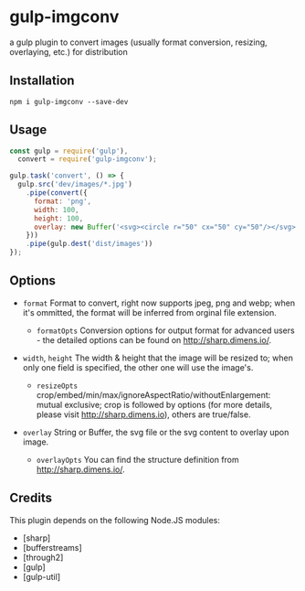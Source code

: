 gulp-imgconv
==========

a gulp plugin to convert images (usually format conversion, resizing, overlaying, etc.) for distribution

## Installation

```
npm i gulp-imgconv --save-dev
```

## Usage
```javascript
const gulp = require('gulp'), 
  convert = require('gulp-imgconv');

gulp.task('convert', () => {
  gulp.src('dev/images/*.jpg')
    .pipe(convert({
      format: 'png',
      width: 100,
      height: 100,
      overlay: new Buffer('<svg><circle r="50" cx="50" cy="50"/></svg>')
    }))
    .pipe(gulp.dest('dist/images'))
});
```
## Options
- `format`
    Format to convert, right now supports jpeg, png and webp; when it's ommitted, the format will be inferred from orginal file extension.
    - `formatOpts`
      Conversion options for output format for advanced users - the detailed options can be found on http://sharp.dimens.io/.

- `width`, `height`
    The width & height that the image will be resized to; when only one field is specified, the other one will use the image's.  
    - `resizeOpts`
      crop/embed/min/max/ignoreAspectRatio/withoutEnlargement: mutual exclusive; crop is followed by options (for more details, please visit http://sharp.dimens.io), others are true/false.

- `overlay`
    String or Buffer, the svg file or the svg content to overlay upon image.
    - `overlayOpts`
      You can find the structure definition from http://sharp.dimens.io/.

Credits
---------------

This plugin depends on the following Node.JS modules:
* [sharp]
* [bufferstreams]
* [through2]
* [gulp]
* [gulp-util]
